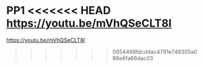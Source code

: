 PP1
<<<<<<< HEAD
https://youtu.be/mVhQSeCLT8I
=======
https://youtu.be/mVhQSeCLT8I
>>>>>>> 0654498fdcddac4791e748305a086e6fa66dac03
